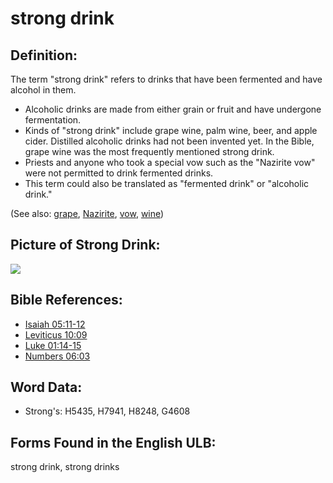# strong drink

## Definition:

The term "strong drink" refers to drinks that have been fermented and have alcohol in them.

* Alcoholic drinks are made from either grain or fruit and have undergone fermentation.
* Kinds of "strong drink" include grape wine, palm wine, beer, and apple cider. Distilled alcoholic drinks had not been invented yet. In the Bible, grape wine was the most frequently mentioned strong drink.
* Priests and anyone who took a special vow such as the "Nazirite vow" were not permitted to drink fermented drinks.
* This term could also be translated as "fermented drink" or "alcoholic drink."

(See also: [grape](../other/grape.md), [Nazirite](../kt/nazirite.md), [vow](../kt/vow.md), [wine](../other/wine.md))

## Picture of Strong Drink:

<a href="https://content.bibletranslationtools.org/WycliffeAssociates/en_tw/raw/branch/master/PNGs/s/Strongdrink.png"><img src="https://content.bibletranslationtools.org/WycliffeAssociates/en_tw/raw/branch/master/PNGs/s/Strongdrink.png" ></a>

## Bible References:

* [Isaiah 05:11-12](rc://en/tn/help/isa/05/11)
* [Leviticus 10:09](rc://en/tn/help/lev/10/09)
* [Luke 01:14-15](rc://en/tn/help/luk/01/14)
* [Numbers 06:03](rc://en/tn/help/num/06/03)

## Word Data:

* Strong's: H5435, H7941, H8248, G4608

## Forms Found in the English ULB:

strong drink, strong drinks


